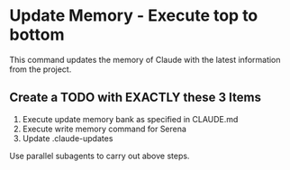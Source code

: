 # Update Memory - Execute top to bottom

This command updates the memory of Claude with the latest information from the project.

## Create a TODO with EXACTLY these 3 Items

1. Execute update memory bank as specified in CLAUDE.md
2. Execute write memory command for Serena
3. Update .claude-updates

Use parallel subagents to carry out above steps.